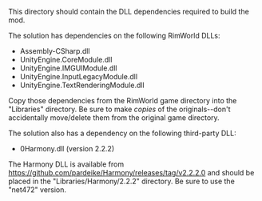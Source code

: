 ﻿This directory should contain the DLL dependencies required to build the mod.
                                                                            
The solution has dependencies on the following RimWorld DLLs:
- Assembly-CSharp.dll
- UnityEngine.CoreModule.dll
- UnityEngine.IMGUIModule.dll
- UnityEngine.InputLegacyModule.dll
- UnityEngine.TextRenderingModule.dll

Copy those dependencies from the RimWorld game directory into the "Libraries" directory.  Be sure to make _copies_ of the originals--don't accidentally move/delete them from the original game directory.

The solution also has a dependency on the following third-party DLL:
- 0Harmony.dll (version 2.2.2)

The Harmony DLL is available from https://github.com/pardeike/Harmony/releases/tag/v2.2.2.0 and should be placed in the "Libraries/Harmony/2.2.2" directory.  Be sure to use the "net472" version.
